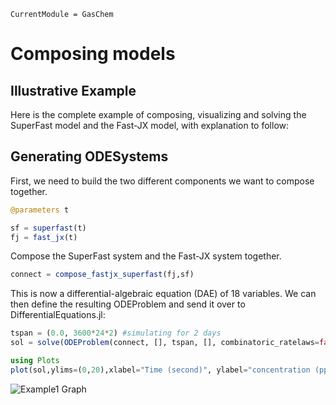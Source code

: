 ```@meta
CurrentModule = GasChem
```
# Composing models

## Illustrative Example
Here is the complete example of composing, visualizing and solving the SuperFast
model and the Fast-JX model, with explanation to follow:

## Generating ODESystems
First, we need to build the two different components we want to compose together.

```julia
@parameters t 

sf = superfast(t) 
fj = fast_jx(t) 
```

Compose the SuperFast system and the Fast-JX system together.

```julia
connect = compose_fastjx_superfast(fj,sf)
```

This is now a differential-algebraic equation (DAE) of 18 variables. We can then define the resulting ODEProblem and send it over to DifferentialEquations.jl:
```julia
tspan = (0.0, 3600*24*2) #simulating for 2 days
sol = solve(ODEProblem(connect, [], tspan, [], combinatoric_ratelaws=false),Tsit5(), saveat=10.0)

using Plots
plot(sol,ylims=(0,20),xlabel="Time (second)", ylabel="concentration (ppb)",legend=:outertopright)
```
![Example1 Graph](compose_example.svg)
